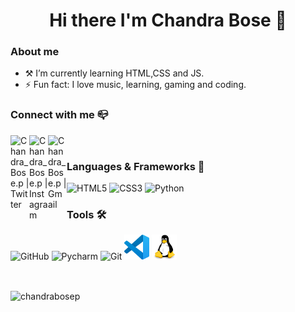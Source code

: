 
<h1 align="center">Hi there I'm Chandra Bose 👋</h1>

### About me

-  ⚒ I’m currently learning HTML,CSS and JS.
- ⚡ Fun fact: I love music, learning, gaming and coding.

### Connect with me 📪 

  <a href="https://twitter.com/Chandra_Bose31">
    <img align="left" alt="Chandra_Bose.p | Twitter" width="30px" src="https://github.com/TheDudeThatCode/TheDudeThatCode/blob/master/Assets/Twitter.svg" />
  </a>
  <a href="https://www.instagram.com/chandra_bose.p/">
    <img align="left" alt="Chandra_Bose.p | Instagram" width="30px" src="https://github.com/TheDudeThatCode/TheDudeThatCode/blob/master/Assets/Instagram.svg" />
  </a>
  <a href="mailto:chandrabosep3112@gmail.com">
    <img align="left" alt="Chandra_Bose.p | Gmail" width="30px" src="https://github.com/TheDudeThatCode/TheDudeThatCode/blob/master/Assets/Gmail.svg" />
  </a>
<br />

<h3 align="left">Languages & Frameworks 🚧</h3>

<p align="left"> 
  
![HTML5](https://icongr.am/devicon/html5-original.svg?size=50&color=currentColor)  ![CSS3](https://icongr.am/devicon/css3-original.svg?size=50&color=currentColor) 
![Python](https://icongr.am/devicon/python-original.svg?size=50&color=currentColor)
  
  
  
</p>
<h3 align="left">Tools 🛠</h3>


![GitHub](https://icongr.am/devicon/github-original.svg?size=50&color=currentColor)
![Pycharm](https://icongr.am/devicon/pycharm-plain-wordmark.svg?size=50&color=currentColor)
![Git](https://icongr.am/devicon/git-original.svg?size=50&color=currentColor)
<img src="https://raw.githubusercontent.com/github/explore/80688e429a7d4ef2fca1e82350fe8e3517d3494d/topics/visual-studio-code/visual-studio-code.png" alt="vscode" width="40" height="40"/>    <img src="https://raw.githubusercontent.com/devicons/devicon/master/icons/linux/linux-original.svg" alt="linux" width="40" height="40"/> 


  
  
  
  

<br />
<p><img align="center" src="https://github-readme-stats.vercel.app/api/top-langs?username=chandrabosep&show_icons=true&locale=en&layout=compact" alt="chandrabosep" /></p>

